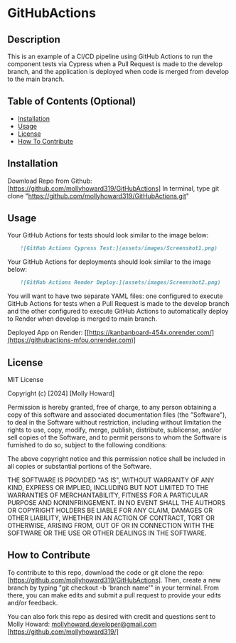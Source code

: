 # GitHubActions

## Description

This is an example of a CI/CD pipeline using GitHub Actions to run the component tests via Cypress when a Pull Request is made to the develop branch, and the application is deployed when code is merged from develop to the main branch.

## Table of Contents (Optional)

- [Installation](#installation)
- [Usage](#usage)
- [License](#license)
- [How To Contribute](#howtocontribute)

## Installation
Download Repo from Github: [https://github.com/mollyhoward319/GitHubActions] 
In terminal, type git clone "https://github.com/mollyhoward319/GitHubActions.git"

## Usage

Your GitHub Actions for tests should look similar to the image below:


```md
    ![GitHub Actions Cypress Test:](assets/images/Screenshot1.png)
```

Your GitHub Actions for deployments should look similar to the image below:

```md
    ![GitHub Actions Render Deploy:](assets/images/Screenshot2.png)
```


You will want to have two separate YAML files: one configured to execute GitHub Actions for tests when a Pull Request is made to the develop branch and the other configured to execute GitHub Actions to automatically deploy to Render when develop is merged to main branch.
 
Deployed App on Render: [[https://kanbanboard-454x.onrender.com/](https://githubactions-mfou.onrender.com)]

## License

MIT License

Copyright (c) [2024] [Molly Howard]

Permission is hereby granted, free of charge, to any person obtaining a copy of this software and associated documentation files (the "Software"), to deal in the Software without restriction, including without limitation the rights to use, copy, modify, merge, publish, distribute, sublicense, and/or sell copies of the Software, and to permit persons to whom the Software is furnished to do so, subject to the following conditions:

The above copyright notice and this permission notice shall be included in all copies or substantial portions of the Software.

THE SOFTWARE IS PROVIDED "AS IS", WITHOUT WARRANTY OF ANY KIND, EXPRESS OR IMPLIED, INCLUDING BUT NOT LIMITED TO THE WARRANTIES OF MERCHANTABILITY, FITNESS FOR A PARTICULAR PURPOSE AND NONINFRINGEMENT. IN NO EVENT SHALL THE AUTHORS OR COPYRIGHT HOLDERS BE LIABLE FOR ANY CLAIM, DAMAGES OR OTHER LIABILITY, WHETHER IN AN ACTION OF CONTRACT, TORT OR OTHERWISE, ARISING FROM, OUT OF OR IN CONNECTION WITH THE SOFTWARE OR THE USE OR OTHER DEALINGS IN THE SOFTWARE.


## How to Contribute
To contribute to this repo, download the code or git clone the repo: [https://github.com/mollyhoward319/GitHubActions]. Then, create a new branch by typing "git checkout -b 'branch name'" in your terminal. From there, you can make edits and submit a pull request to provide your edits and/or feedback.

You can also fork this repo as desired with credit and questions sent to Molly Howard: mollyhoward.developer@gmail.com [https://github.com/mollyhoward319/]
